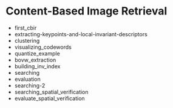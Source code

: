 # Content-Based Image Retrieval

- first_cbir
- extracting-keypoints-and-local-invariant-descriptors
- clustering
- visualizing_codewords
- quantize_example
- bovw_extraction
- building_inv_index
- searching
- evaluation
- searching-2
- searching_spatial_verification
- evaluate_spatial_verification
